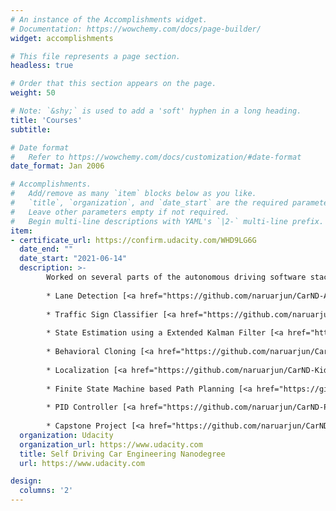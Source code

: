 ```yaml
---
# An instance of the Accomplishments widget.
# Documentation: https://wowchemy.com/docs/page-builder/
widget: accomplishments

# This file represents a page section.
headless: true

# Order that this section appears on the page.
weight: 50

# Note: `&shy;` is used to add a 'soft' hyphen in a long heading.
title: 'Courses'
subtitle:

# Date format
#   Refer to https://wowchemy.com/docs/customization/#date-format
date_format: Jan 2006

# Accomplishments.
#   Add/remove as many `item` blocks below as you like.
#   `title`, `organization`, and `date_start` are the required parameters.
#   Leave other parameters empty if not required.
#   Begin multi-line descriptions with YAML's `|2-` multi-line prefix.
item:
- certificate_url: https://confirm.udacity.com/WHD9LG6G
  date_end: ""
  date_start: "2021-06-14"
  description: >-  
        Worked on several parts of the autonomous driving software stack. The projects along with their github links are listed below. For detailed information on the projects, please refer to the repositories.
        
        * Lane Detection [<a href="https://github.com/naruarjun/CarND-Advanced-Lane-Lines">github</a>]
        
        * Traffic Sign Classifier [<a href="https://github.com/naruarjun/CarND-Traffic-Sign-Classifier-Project">github</a>]
        
        * State Estimation using a Extended Kalman Filter [<a href="https://github.com/naruarjun/CarND-Extended-Kalman-Filter-Project">github</a>]
        
        * Behavioral Cloning [<a href="https://github.com/naruarjun/CarND-Behavioral-Cloning-P3">github</a>]
        
        * Localization [<a href="https://github.com/naruarjun/CarND-Kidnapped-Vehicle-Project">github</a>]
        
        * Finite State Machine based Path Planning [<a href="https://github.com/naruarjun/CarND-Path-Planning-Project">github</a>]
        
        * PID Controller [<a href="https://github.com/naruarjun/CarND-PID-Control-Project">github</a>]
        
        * Capstone Project [<a href="https://github.com/naruarjun/CarND-Capstone">github</a>]
  organization: Udacity
  organization_url: https://www.udacity.com
  title: Self Driving Car Engineering Nanodegree
  url: https://www.udacity.com

design:
  columns: '2' 
---
```

